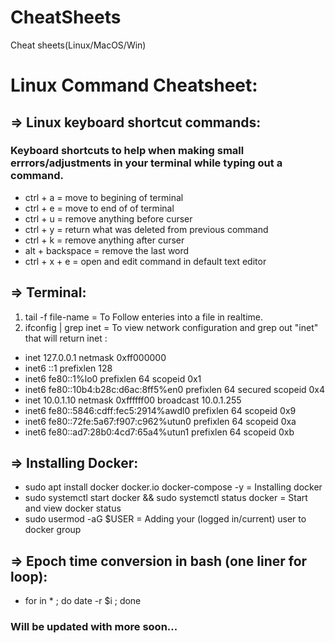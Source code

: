 # CheatSheets
Cheat sheets(Linux/MacOS/Win)

# Linux Command Cheatsheet:

## => Linux keyboard shortcut commands:
### Keyboard shortcuts to help when making small errrors/adjustments in your terminal while typing out a command.
- ctrl + a = move to begining of terminal
- ctrl + e = move to end of of terminal
- ctrl + u = remove anything before curser
- ctrl + y = return what was deleted from previous command
- ctrl + k  = remove anything after curser
- alt + backspace = remove the last word
- ctrl + x + e = open and edit command in default text editor

## => Terminal:
1. tail -f file-name = To Follow enteries into a file in realtime.
2. ifconfig | grep inet  = To view network configuration and grep out "inet" that will return inet <ip>:
 * inet 127.0.0.1 netmask 0xff000000 
 * inet6 ::1 prefixlen 128 
 * inet6 fe80::1%lo0 prefixlen 64 scopeid 0x1 
 * inet6 fe80::10b4:b28c:d6ac:8ff5%en0 prefixlen 64 secured scopeid 0x4 
 * inet 10.0.1.10 netmask 0xffffff00 broadcast 10.0.1.255
 * inet6 fe80::5846:cdff:fec5:2914%awdl0 prefixlen 64 scopeid 0x9
 * inet6 fe80::72fe:5a67:f907:c962%utun0 prefixlen 64 scopeid 0xa
 * inet6 fe80::ad7:28b0:4cd7:65a4%utun1 prefixlen 64 scopeid 0xb

## => Installing Docker:
- sudo apt install docker docker.io docker-compose -y = Installing docker
- sudo systemctl start docker && sudo systemctl status docker = Start and view docker status
- sudo usermod -aG $USER = Adding your (logged in/current) user to docker group

## => Epoch time conversion in bash (one liner for loop):
- for in * ; do date -r $i ; done
  
### Will be updated with more soon...
